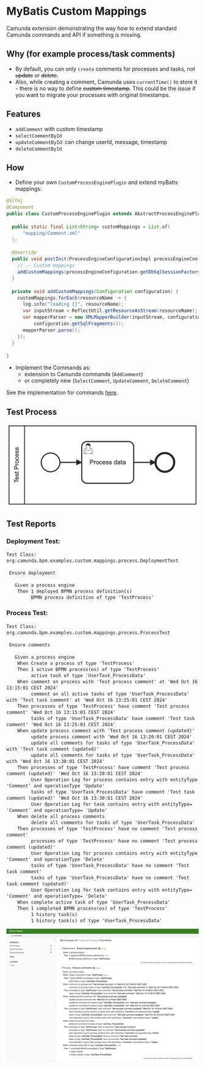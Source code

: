 # MyBatis Custom Mappings
Camunda extension demonstrating the way how to extend standard Camunda commands and API if something is missing.

## Why (for example process/task comments)
* By default, you can only `create` comments for processes and tasks, not ~~update~~ or ~~delete~~. 
* Also, while creating a comment, Camunda uses `currentTime()` to store it - there is no way to define ~~custom timestamp~~. This could be the issue if you want to migrate your processes with original timestamps.

## Features
* `addComment` with custom timestamp
* `selectCommentById`
* `updateCommentById`: can change userId, message, timestamp
* `deleteCommentById`

## How
* Define your own `CustomProcessEnginePlugin` and extend myBatis mappings:
```java
@Slf4j
@Component
public class CustomProcessEnginePlugin extends AbstractProcessEnginePlugin {

  public static final List<String> customMappings = List.of(
      "mapping/Comment.xml"
  );

  @Override
  public void postInit(ProcessEngineConfigurationImpl processEngineConfiguration) {
    // -- Custom mappings
    addCustomMappings(processEngineConfiguration.getDbSqlSessionFactory().getSqlSessionFactory().getConfiguration());
  }

  private void addCustomMappings(Configuration configuration) {
    customMappings.forEach(resourceName -> {
      log.info("loading {}", resourceName);
      var inputStream = ReflectUtil.getResourceAsStream(resourceName);
      var mapperParser = new XMLMapperBuilder(inputStream, configuration, resourceName,
          configuration.getSqlFragments());
      mapperParser.parse();
    });
  }

}
```
* Implement the Commands as:
  * extension to Camunda commands (`AddComment`) 
  * or completely new (`SelectComment`, `UpdateComment`, `DeleteComment`)

See the implementation for commands [here](src/main/java/org/camunda/bpm/examples/custom/mappings/engine/cmd).

## Test Process
![BPMN](src/main/resources/bpmn/TestProcess.png)

## Test Reports

### Deployment Test:
```
Test Class: org.camunda.bpm.examples.custom.mappings.process.DeploymentTest

 Ensure deployment

   Given a process engine
    Then 1 deployed BPMN process definition(s)
         BPMN process definition of type 'TestProcess'
```

### Process Test:
```
Test Class: org.camunda.bpm.examples.custom.mappings.process.ProcessTest

 Ensure comments

   Given a process engine
    When Create a process of type 'TestProcess'
    Then 1 active BPMN process(es) of type 'TestProcess'
         active task of type 'UserTask_ProcessData'
    When comment on process with 'Test process comment' at 'Wed Oct 16 13:15:01 CEST 2024'
         comment on all active tasks of type 'UserTask_ProcessData' with 'Test task comment' at 'Wed Oct 16 13:25:01 CEST 2024'
    Then processes of type 'TestProcess' have comment 'Test process comment' 'Wed Oct 16 13:15:01 CEST 2024'
         tasks of type 'UserTask_ProcessData' have comment 'Test task comment' 'Wed Oct 16 13:25:01 CEST 2024'
    When update process comment with 'Test process comment (updated)'
         update process comment with 'Wed Oct 16 13:20:01 CEST 2024'
         update all comments for tasks of type 'UserTask_ProcessData' with 'Test task comment (updated)'
         update all comments for tasks of type 'UserTask_ProcessData' with 'Wed Oct 16 13:30:01 CEST 2024'
    Then processes of type 'TestProcess' have comment 'Test process comment (updated)' 'Wed Oct 16 13:20:01 CEST 2024'
         User Operation Log for process contains entry with entityType 'Comment' and operationType 'Update'
         tasks of type 'UserTask_ProcessData' have comment 'Test task comment (updated)' 'Wed Oct 16 13:30:01 CEST 2024'
         User Operation Log for task contains entry with entityType= 'Comment' and operationType= 'Update'
    When delete all process comments
         delete all comments for tasks of type 'UserTask_ProcessData'
    Then processes of type 'TestProcess' have no comment 'Test process comment'
         processes of type 'TestProcess' have no comment 'Test process comment (updated)'
         User Operation Log for process contains entry with entityType 'Comment' and operationType 'Delete'
         tasks of type 'UserTask_ProcessData' have no comment 'Test task comment'
         tasks of type 'UserTask_ProcessData' have no comment 'Test task comment (updated)'
         User Operation Log for task contains entry with entityType= 'Comment' and operationType= 'Delete'
    When complete active task of type 'UserTask_ProcessData'
    Then 1 completed BPMN process(es) of type 'TestProcess'
         1 history task(s)
         1 history task(s) of type 'UserTask_ProcessData'
```

![HTML Report](docs/jgiven-html-report.png)